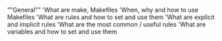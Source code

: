 ""General""
'What are make, Makefiles
'When, why and how to use Makefiles
'What are rules and how to set and use them
'What are explicit and implicit rules
'What are the most common / useful rules
'What are variables and how to set and use them
